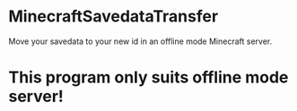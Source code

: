 # MinecraftSavedataTransfer
Move your savedata to your new id in an offline mode Minecraft server.
# This program only suits offline mode server!
